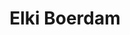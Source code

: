 ---
order: 9
category: residents
layout: post
title: Elki Boerdam
profession: image research
image: /images/residents/Elki-Boerdam.jpg
website: www.elkiboerdam.com
---